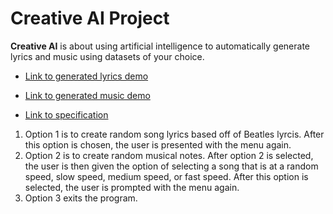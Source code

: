 # Creative AI Project

**Creative AI** is about using artificial intelligence to automatically generate lyrics and music using datasets of your choice.

- <a href="https://youtu.be/Z46LvHwgygs?list=PL2BYDiR6uDOJzYCJ7QuuQz-hWvQeYN5Nx" target="_blank">Link to generated lyrics demo</a>

- <a href="https://youtu.be/RrHrRqZ3pUM?list=PL2BYDiR6uDOJzYCJ7QuuQz-hWvQeYN5Nx" target="_blank">Link to generated music demo</a>

- <a href="https://github.com/eecs183/creative-ai/wiki" target="_blank">Link to specification</a>
1. Option 1 is to create random song lyrics based off of Beatles lyrcis. After this option is chosen, the user is presented with the menu again. 
2. Option 2 is to create random musical notes. After option 2 is selected, the user is then given the option of selecting a song that is at a random speed, slow speed, medium speed, or fast speed. After this option is selected, the user is prompted with the menu again. 
3. Option 3 exits the program. 